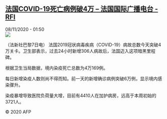 <!--1604800556000-->
[法国COVID-19死亡病例破4万 – 法国国际广播电台 - RFI](http://www.rfi.fr//cn/contenu/20201108-%E6%B3%95%E5%9B%BDcovid-19%E6%AD%BB%E4%BA%A1%E7%97%85%E4%BE%8B%E7%A0%B44%E4%B8%87)
------

<div>08/11/2020 - 01:50</div><img src="https://s.rfi.fr/media/display/71a789c8-2163-11eb-8108-005056bf87d6/w:310/p:16x9/int0005b.201108085002.jpg"><div class="t-content__body u-clearfix"><p>（法新社巴黎7日电）    法国2019冠状病毒疾病（COVID-19）病故总数今天突破4万关卡。卫生部表示，过去24小时新增306人病故后，法国迈入这项暗黑里程碑。</p><p>    根据卫生当局数据，境内染疫死亡总数为4万169例。</p><p>    每日新增染疫人数则尚不得而知。前一天的新增确诊病例突破6万例，显示境内感染骤升。</p><p>    染疫暴增导致医院负荷量大增，目前有4410人在加护病房，远高于本周初始的3721人。</p><p class="t-copyright">© 2020 AFP</p>        </div>
